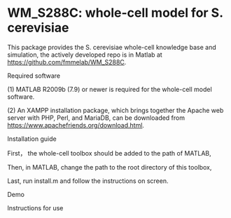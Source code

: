 # WM_S288C: whole-cell model for S. cerevisiae
This package provides the S. cerevisiae whole-cell knowledge base and simulation, the actively developed repo is in Matlab at https://github.com/fmmelab/WM_S288C.

Required software

(1) MATLAB R2009b (7.9) or newer is required for the whole-cell model software.

(2) An XAMPP installation package, which brings together the Apache web server with PHP, Perl, and MariaDB, can be downloaded from https://www.apachefriends.org/download.html.

Installation guide

First， the whole-cell toolbox should be added to the path of MATLAB,

Then, in MATLAB, change the path to the root directory of this toolbox,

Last, run install.m and follow the instructions on screen.


Demo


Instructions for use
